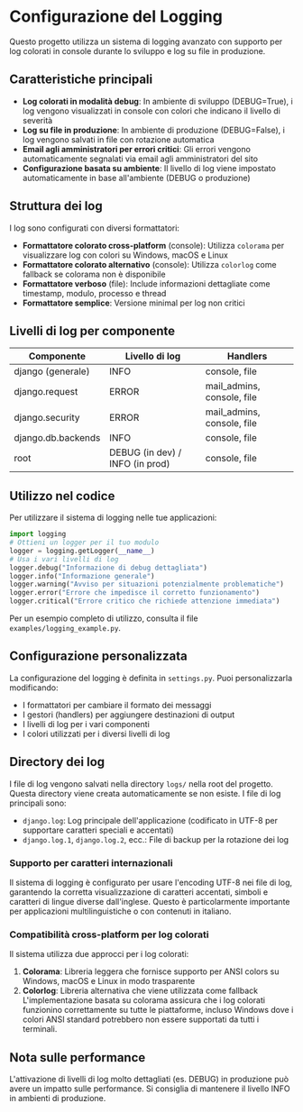 # Configurazione del Logging

Questo progetto utilizza un sistema di logging avanzato con supporto per log colorati in console durante lo sviluppo e log su file in produzione.

## Caratteristiche principali

- **Log colorati in modalità debug**: In ambiente di sviluppo (DEBUG=True), i log vengono visualizzati in console con colori che indicano il livello di severità
- **Log su file in produzione**: In ambiente di produzione (DEBUG=False), i log vengono salvati in file con rotazione automatica
- **Email agli amministratori per errori critici**: Gli errori vengono automaticamente segnalati via email agli amministratori del sito
- **Configurazione basata su ambiente**: Il livello di log viene impostato automaticamente in base all'ambiente (DEBUG o produzione)

## Struttura dei log

I log sono configurati con diversi formattatori:

- **Formattatore colorato cross-platform** (console): Utilizza `colorama` per visualizzare log con colori su Windows, macOS e Linux
- **Formattatore colorato alternativo** (console): Utilizza `colorlog` come fallback se colorama non è disponibile
- **Formattatore verboso** (file): Include informazioni dettagliate come timestamp, modulo, processo e thread
- **Formattatore semplice**: Versione minimal per log non critici

## Livelli di log per componente

| Componente         | Livello di log                  | Handlers                   |
| ------------------ | ------------------------------- | -------------------------- |
| django (generale)  | INFO                            | console, file              |
| django.request     | ERROR                           | mail_admins, console, file |
| django.security    | ERROR                           | mail_admins, console, file |
| django.db.backends | INFO                            | console, file              |
| root               | DEBUG (in dev) / INFO (in prod) | console, file              |

## Utilizzo nel codice

Per utilizzare il sistema di logging nelle tue applicazioni:

```python
import logging
# Ottieni un logger per il tuo modulo
logger = logging.getLogger(__name__)
# Usa i vari livelli di log
logger.debug("Informazione di debug dettagliata")
logger.info("Informazione generale")
logger.warning("Avviso per situazioni potenzialmente problematiche")
logger.error("Errore che impedisce il corretto funzionamento")
logger.critical("Errore critico che richiede attenzione immediata")
```

Per un esempio completo di utilizzo, consulta il file `examples/logging_example.py`.

## Configurazione personalizzata

La configurazione del logging è definita in `settings.py`. Puoi personalizzarla modificando:

- I formattatori per cambiare il formato dei messaggi
- I gestori (handlers) per aggiungere destinazioni di output
- I livelli di log per i vari componenti
- I colori utilizzati per i diversi livelli di log

## Directory dei log

I file di log vengono salvati nella directory `logs/` nella root del progetto. Questa directory viene creata automaticamente se non esiste.
I file di log principali sono:

- `django.log`: Log principale dell'applicazione (codificato in UTF-8 per supportare caratteri speciali e accentati)
- `django.log.1`, `django.log.2`, ecc.: File di backup per la rotazione dei log

### Supporto per caratteri internazionali

Il sistema di logging è configurato per usare l'encoding UTF-8 nei file di log, garantendo la corretta visualizzazione di caratteri accentati, simboli e caratteri di lingue diverse dall'inglese. Questo è particolarmente importante per applicazioni multilinguistiche o con contenuti in italiano.

### Compatibilità cross-platform per log colorati

Il sistema utilizza due approcci per i log colorati:

1. **Colorama**: Libreria leggera che fornisce supporto per ANSI colors su Windows, macOS e Linux in modo trasparente
2. **Colorlog**: Libreria alternativa che viene utilizzata come fallback
   L'implementazione basata su colorama assicura che i log colorati funzionino correttamente su tutte le piattaforme, incluso Windows dove i colori ANSI standard potrebbero non essere supportati da tutti i terminali.

## Nota sulle performance

L'attivazione di livelli di log molto dettagliati (es. DEBUG) in produzione può avere un impatto sulle performance. Si consiglia di mantenere il livello INFO in ambienti di produzione.
